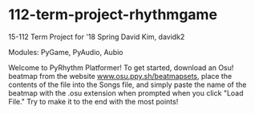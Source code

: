 # 112-term-project-rhythmgame
15-112 Term Project for '18 Spring
David Kim, davidk2

Modules: PyGame, PyAudio, Aubio

Welcome to PyRhythm Platformer! To get started, download an Osu! beatmap from the website www.osu.ppy.sh/beatmapsets, place the contents of the file into the Songs file, and simply paste the name of the beatmap with the .osu extension when prompted when you click "Load File." Try to make it to the end with the most points!
